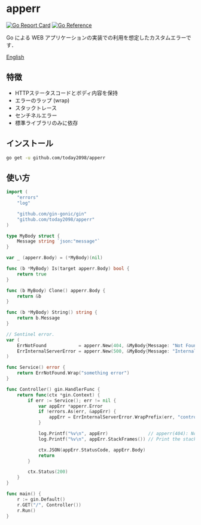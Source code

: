# apperr

[![Go Report Card](https://goreportcard.com/badge/github.com/today2098/apperr)](https://goreportcard.com/report/github.com/today2098/apperr)
[![Go Reference](https://pkg.go.dev/badge/github.com/today2098/apperr.svg)](https://pkg.go.dev/github.com/today2098/apperr)

Go による WEB アプリケーションの実装での利用を想定したカスタムエラーです．

[English](./README.md)


## 特徴

- HTTPステータスコードとボディ内容を保持
- エラーのラップ (wrap)
- スタックトレース
- センチネルエラー
- 標準ライブラリのみに依存


## インストール

```bash
go get -u github.com/today2098/apperr
```


## 使い方

```go
import (
	"errors"
	"log"

	"github.com/gin-gonic/gin"
	"github.com/today2098/apperr"
)

type MyBody struct {
	Message string `json:"message"`
}

var _ (apperr.Body) = (*MyBody)(nil)

func (b *MyBody) Is(target apperr.Body) bool {
	return true
}

func (b MyBody) Clone() apperr.Body {
	return &b
}

func (b *MyBody) String() string {
	return b.Message
}

// Sentinel error.
var (
	ErrNotFound            = apperr.New(404, &MyBody{Message: "Not Found"})
	ErrInternalServerError = apperr.New(500, &MyBody{Message: "Internal Server Error"})
)

func Service() error {
	return ErrNotFound.Wrap("something error")
}

func Controller() gin.HandlerFunc {
	return func(ctx *gin.Context) {
		if err := Service(); err != nil {
			var appErr *apperr.Error
			if !errors.As(err, &appErr) {
				appErr = ErrInternalServerError.WrapPrefix(err, "controller")
			}

			log.Printf("%v\n", appErr)               // apperr(404): Not Found; something error
			log.Printf("%v\n", appErr.StackFrames()) // Print the stack frames.

			ctx.JSON(appErr.StatusCode, appErr.Body)
			return
		}

		ctx.Status(200)
	}
}

func main() {
	r := gin.Default()
	r.GET("/", Controller())
	r.Run()
}
```
